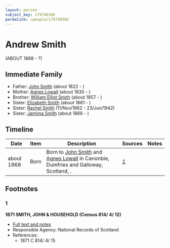 ```yaml
---
layout: person
subject_key: i79740305
permalink: /people/i79740305
---
```


# Andrew Smith
(ABOUT 1868 - ?)

## Immediate Family

* Father: [John Smith](./@3582868@-john-smith-b1822-d.md) (about 1822 - )
* Mother: [Agnes Lowall](./@38031148@-agnes-lowall-b1830-d.md) (about 1830 - )
* Brother: [William Elliot Smith](./@15044661@-william-elliot-smith-b1857-d.md) (about 1857 - )
* Sister: [Elizabeth Smith](./@96054144@-elizabeth-smith-b1861-d.md) (about 1861 - )
* Sister: [Rachel Smith](./@58377523@-rachel-smith-b1862-11-11-d1942-6-23.md) (11/Nov/1862 - 23/Jun/1942)
* Sister: [Jamima Smith](./@93122532@-jamima-smith-b1866-d.md) (about 1866 - )

## Timeline

Date | Item | Description | Sources | Notes
---|---|---|---|---
about 1868 | Born | Born to [John Smith](./@3582868@-john-smith-b1822-d.md) and [Agnes Lowall](./@38031148@-agnes-lowall-b1830-d.md) in Canonbie, Dumfries and Galloway, Scotland, . | [1](#1) | 

## Footnotes

### 1

**1871 SMITH, JOHN & HOUSEHOLD (Census 814/ 4/ 12)**

* [Full text and notes](../sources/@12031922@-1871-smith,-john-&-household-census-814-4-12-.md)
* Responsible Agency: National Records of Scotland
* References: 
  * 1871 C 814/ 4/ 15

